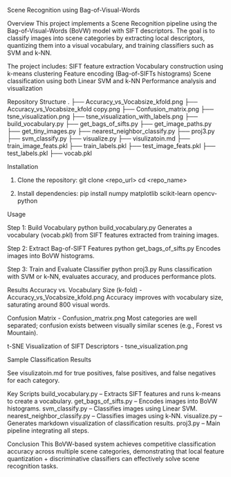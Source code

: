Scene Recognition using Bag-of-Visual-Words

Overview
This project implements a Scene Recognition pipeline using the Bag-of-Visual-Words (BoVW) model with SIFT descriptors. The goal is to classify images into scene categories by extracting local descriptors, quantizing them into a visual vocabulary, and training classifiers such as SVM and k-NN.

The project includes:
SIFT feature extraction
Vocabulary construction using k-means clustering
Feature encoding (Bag-of-SIFTs histograms)
Scene classification using both Linear SVM and k-NN
Performance analysis and visualization


Repository Structure
.
├── Accuracy_vs_Vocabsize_kfold.png
├── Accuracy_vs_Vocabsize_kfold copy.png
├── Confusion_matrix.png
├── tsne_visualization.png
├── tsne_visualization_with_labels.png
├── build_vocabulary.py
├── get_bags_of_sifts.py
├── get_image_paths.py
├── get_tiny_images.py
├── nearest_neighbor_classify.py
├── proj3.py
├── svm_classify.py
├── visualize.py
├── visulizatoin.md
├── train_image_feats.pkl
├── train_labels.pkl
├── test_image_feats.pkl
├── test_labels.pkl
├── vocab.pkl


Installation
1. Clone the repository:
git clone <repo_url>
cd <repo_name>

2. Install dependencies:
pip install numpy matplotlib scikit-learn opencv-python

Usage

Step 1: Build Vocabulary
python build_vocabulary.py
Generates a vocabulary (vocab.pkl) from SIFT features extracted from training images.

Step 2: Extract Bag-of-SIFT Features
python get_bags_of_sifts.py
Encodes images into BoVW histograms.

Step 3: Train and Evaluate Classifier
python proj3.py
Runs classification with SVM or k-NN, evaluates accuracy, and produces performance plots.

Results
Accuracy vs. Vocabulary Size (k-fold) - Accuracy_vs_Vocabsize_kfold.png
Accuracy improves with vocabulary size, saturating around 800 visual words.

Confusion Matrix - Confusion_matrix.png
Most categories are well separated; confusion exists between visually similar scenes (e.g., Forest vs Mountain).


t-SNE Visualization of SIFT Descriptors - tsne_visualization.png

Sample Classification Results

See visulizatoin.md for true positives, false positives, and false negatives for each category.



Key Scripts
build_vocabulary.py – Extracts SIFT features and runs k-means to create a vocabulary.
get_bags_of_sifts.py – Encodes images into BoVW histograms.
svm_classify.py – Classifies images using Linear SVM.
nearest_neighbor_classify.py – Classifies images using k-NN.
visualize.py – Generates markdown visualization of classification results.
proj3.py – Main pipeline integrating all steps.


Conclusion
This BoVW-based system achieves competitive classification accuracy across multiple scene categories, demonstrating that local feature quantization + discriminative classifiers can effectively solve scene recognition tasks.